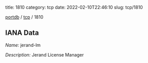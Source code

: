 title: 1810
category: tcp
date: 2022-02-10T22:46:10
slug: tcp/1810

[portdb](/) / [tcp](/category/tcp.html) / 1810


## IANA Data

_Name:_ jerand-lm

_Description:_ Jerand License Manager

